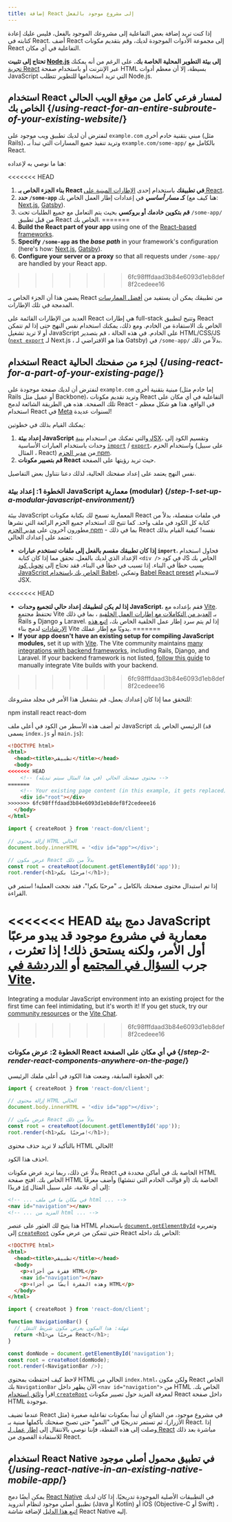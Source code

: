 ```yaml
---
title: إضافة React إلى مشروع موجود بالفعل
---
```


<Intro>

إذا كنت تريد إضافة بعض التفاعلية إلى مشروعك الموجود بالفعل، فليس عليك إعادة كتابته في React. أضف React إلى مجموعة الأدوات الموجودة لديك، وقم بتقديم مكونات React التفاعلية في أي مكان.

</Intro>

<Note>

**تحتاج إلى تثبيت [Node.js](https://nodejs.org/ar) إلى بيئة التطوير المحلية الخاصة بك.** على الرغم من أنه يمكنك [تجربة React](/learn/installation#try-react) عبر الإنترنت أو باستخدام صفحة HTML بسيطة، إلا أن معظم أدوات JavaScript التي تريد استخدامها للتطوير تتطلب Node.js.

</Note>

## استخدام React لمسار فرعي كامل من موقع الويب الحالي الخاص بك {/*using-react-for-an-entire-subroute-of-your-existing-website*/}

لنفترض أن لديك تطبيق ويب موجود على `example.com` مبني بتقنية خادم أخرى (مثل Rails)، وتريد تنفيذ جميع المسارات التي تبدأ بـ `example.com/some-app/` بالكامل مع React.

هنا ما نوصي به لإعداده:

<<<<<<< HEAD
1. **بناء الجزء الخاص بـ React في تطبيقك** باستخدام إحدى [الإطارات المبنية على React](/learn/start-a-new-react-project).
2. **حدد `/some-app` كـ *مسار أساسي*** في إعدادات إطار العمل الخاص بك (هنا كيف مع: [Next.js](https://nextjs.org/docs/api-reference/next.config.js/basepath), [Gatsby](https://www.gatsbyjs.com/docs/how-to/previews-deploys-hosting/path-prefix/)).
3. **قم بتكوين خادمك أو بروكسي** بحيث يتم التعامل مع جميع الطلبات تحت `/some-app/` من قبل تطبيق React الخاص بك.
=======
1. **Build the React part of your app** using one of the [React-based frameworks](/learn/start-a-new-react-project).
2. **Specify `/some-app` as the *base path*** in your framework's configuration (here's how: [Next.js](https://nextjs.org/docs/app/api-reference/config/next-config-js/basePath), [Gatsby](https://www.gatsbyjs.com/docs/how-to/previews-deploys-hosting/path-prefix/)).
3. **Configure your server or a proxy** so that all requests under `/some-app/` are handled by your React app.
>>>>>>> 6fc98fffdaad3b84e6093d1eb8def8f2cedeee16

يضمن هذا أن الجزء الخاص بـ React من تطبيقك يمكن أن يستفيد من [أفضل الممارسات](/learn/start-a-new-react-project#can-i-use-react-without-a-framework) المدمجة في تلك الإطارات.

العديد من الإطارات القائمة على React هي إطارات full-stack وتتيح لتطبيق React الخاص بك الاستفادة من الخادم. ومع ذلك، يمكنك استخدام نفس النهج حتى إذا لم تتمكن أو لا تريد تشغيل JavaScript على الخادم. في هذه الحالة 
، قم بتصدير HTML/CSS/JS ([`next export`](https://nextjs.org/docs/advanced-features/static-html-export) لـ Next.js ، هذا هو الافتراضي لـ Gatsby) في `/some-app/` بدلاً من ذلك.

## استخدام React لجزء من صفحتك الحالية {/*using-react-for-a-part-of-your-existing-page*/}

لنفترض أن لديك صفحة موجودة على `example.com` مبنية بتقنية أخرى (إما خادم مثل Rails أو عميل مثل Backbone)، وتريد تقديم مكونات React التفاعلية في أي مكان على تلك الصفحة. هذه هي الطريقة الشائعة لدمج React - في الواقع، هذا هو شكل معظم استخدام React في [Meta](https://about.meta.com/) لسنوات عديدة!

يمكنك القيام بذلك في خطوتين:

1. **إعداد بيئة JavaScript** والتي تمكنك من استخدام [بنية JSX](/learn/writing-markup-with-jsx)، وتقسيم الكود إلى وحدات باستخدام العبارات الأساسية [`import`](https://developer.mozilla.org/en-US/docs/Web/JavaScript/Reference/Statements/import) / [`export`](https://developer.mozilla.org/en-US/docs/Web/JavaScript/Reference/Statements/export)، واستخدام الحزم (على سبيل المثال ، React) من [مدير الحزم npm](https://www.npmjs.com/).
2. **قم بتصيير مكونات React** حيث تريد رؤيتها على الصفحة.

نفس النهج يعتمد على إعداد صفحتك الحالية، لذلك دعنا نتناول بعض التفاصيل.

### الخطوة 1: إعداد بيئة JavaScript معمارية (modular) {/*step-1-set-up-a-modular-javascript-environment*/}

بيئة JavaScript المعمارية تسمح لك بكتابة مكونات React في ملفات منفصلة، بدلاً من كتابة كل الكود في ملف واحد. كما تتيح لك استخدام جميع الحزم الرائعة التي نشرها مطورون آخرون على [مدير الحزم npm](https://www.npmjs.com/) - بما في ذلك React نفسه! كيفية القيام بذلك تعتمد على إعدادك الحالي:

* **إذا كان تطبيقك مقسم بالفعل إلى ملفات تستخدم عبارات `import`**، فحاول استخدام الإعداد الذي لديك بالفعل. تحقق مما إذا كان كتابة `<div />` في كود JS الخاص بك يسبب خطأ في البناء. إذا تسبب في خطأ في البناء، فقد تحتاج إلى [تحويل كود JavaScript الخاص بك باستخدام Babel](https://babeljs.io/setup)، وتمكين [Babel React preset](https://babeljs.io/docs/babel-preset-react) لاستخدام JSX.

<<<<<<< HEAD
* **إذا لم يكن لتطبيقك إعداد حالي لتجميع وحدات JavaScript**، فقم بإعداده مع [Vite](https://vitejs.dev/). تحتفظ مجتمع Vite بـ [العديد من التكاملات مع إطارات العمل الخلفية](https://github.com/vitejs/) ، بما في ذلك Rails و Django و Laravel. إذا لم يتم سرد إطار عمل الخلفية الخاص بك، [اتبع هذه الإرشادات](https://vitejs.dev/guide/backend-integration.html) لدمج بناء Vite يدويًا مع إطار عملك.
=======
* **If your app doesn't have an existing setup for compiling JavaScript modules,** set it up with [Vite](https://vite.dev/). The Vite community maintains [many integrations with backend frameworks](https://github.com/vitejs/awesome-vite#integrations-with-backends), including Rails, Django, and Laravel. If your backend framework is not listed, [follow this guide](https://vite.dev/guide/backend-integration.html) to manually integrate Vite builds with your backend.
>>>>>>> 6fc98fffdaad3b84e6093d1eb8def8f2cedeee16

للتحقق مما إذا كان إعدادك يعمل، قم بتشغيل هذا الأمر في مجلد مشروعك:

<TerminalBlock>
npm install react react-dom
</TerminalBlock>

ثم أضف هذه الأسطر من الكود في أعلى ملف JavaScript الرئيسي الخاص بك (قد يسمى `index.js` أو `main.js`):

<Sandpack>

```html public/index.html hidden
<!DOCTYPE html>
<html>
  <head><title>تطبيقي</title></head>
  <body>
<<<<<<< HEAD
    <!-- محتوى صفحتك الحالي (في هذا المثال سيتم تبديله) -->
=======
    <!-- Your existing page content (in this example, it gets replaced) -->
    <div id="root"></div>
>>>>>>> 6fc98fffdaad3b84e6093d1eb8def8f2cedeee16
  </body>
</html>
```

```js src/index.js active
import { createRoot } from 'react-dom/client';

// إزالة محتوى HTML الحالي
document.body.innerHTML = '<div id="app"></div>';

// عرض مكون React بدلاً من ذلك
const root = createRoot(document.getElementById('app'));
root.render(<h1>مرحبًا بكم!</h1>);
```

</Sandpack>

إذا تم استبدال محتوى صفحتك بالكامل بـ "مرحبًا بكم!"، فقد نجحت العملية! استمر في القراءة.

<Note>

<<<<<<< HEAD
دمج بيئة JavaScript معمارية في مشروع موجود قد يبدو مرعبًا أول الأمر، ولكنه يستحق ذلك! إذا تعثرت ، جرب [السؤال في المجتمع](/community) أو [الدردشة في Vite](https://chat.vitejs.dev/).
=======
Integrating a modular JavaScript environment into an existing project for the first time can feel intimidating, but it's worth it! If you get stuck, try our [community resources](/community) or the [Vite Chat](https://chat.vite.dev/).
>>>>>>> 6fc98fffdaad3b84e6093d1eb8def8f2cedeee16

</Note>

### الخطوة 2: عرض مكونات React في أي مكان على الصفحة {/*step-2-render-react-components-anywhere-on-the-page*/}

في الخطوة السابقة، وضعت هذا الكود في أعلى ملفك الرئيسي:


```js
import { createRoot } from 'react-dom/client';

// إزالة محتوى HTML الحالي
document.body.innerHTML = '<div id="app"></div>';

// عرض مكون React بدلاً من ذلك
const root = createRoot(document.getElementById('app'));
root.render(<h1>مرحبًا بكم!</h1>);
```

بالتأكيد لا تريد حذف محتوى HTML الحالي!

احذف هذا الكود.

بدلًا عن ذلك، ربما تريد عرض مكونات React الخاصة بك في أماكن محددة في HTML الخاص بك. افتح صفحة HTML الخاصة بك (أو قوالب الخادم التي تنشئها) وأضف معرفًا فريدًا [`id`](https://developer.mozilla.org/en-US/docs/Web/HTML/Global_attributes/id) إلى أي علامة، على سبيل المثال:

```html
<!-- ... في مكان ما في ملف html ... -->
<nav id="navigation"></nav>
<!-- ... المزيد من html ... -->
```

هذا يتيح لك العثور على عنصر HTML باستخدام [`document.getElementById`](https://developer.mozilla.org/en-US/docs/Web/API/Document/getElementById) وتمريره إلى [`createRoot`](/reference/react-dom/client/createRoot) حتى تتمكن من عرض مكون React الخاص بك داخله:

<Sandpack>

```html public/index.html
<!DOCTYPE html>
<html>
  <head><title>تطبيقي</title></head>
  <body>
    <p>فقرة من أجزاء HTML</p>
    <nav id="navigation"></nav>
    <p>وهذه الفقرة أيضًا من أجزاء HTML</p>
  </body>
</html>
```

```js src/index.js active
import { createRoot } from 'react-dom/client';

function NavigationBar() {
  // مَهمّة: هذا المكون يعرض مكون شريط التنقل
  return <h1>مرحبًا من React</h1>;
}

const domNode = document.getElementById('navigation');
const root = createRoot(domNode);
root.render(<NavigationBar />);
```

</Sandpack>

لاحظ كيف احتفظت بمحتوى HTML الحالي من `index.html`، ولكن مكون React الخاص بك `NavigationBar` الآن يظهر داخل `<nav id="navigation">` من HTML الخاص بك. اقرأ [وثائق استخدام `createRoot`](/reference/react-dom/client/createRoot#rendering-a-page-partially-built-with-react) لمعرفة المزيد حول تصيير مكونات React داخل صفحة HTML موجودة.

عندما تضيف React في مشروع موجود، من الشائع أن تبدأ بمكونات تفاعلية صغيرة (مثل الأزرار)، ثم تستمر تدريجيًا في "النمو" حتى تصبح صفحتك بأكملها مبنية بـ React. إذا وصلت إلى هذه النقطة، فإننا نوصي بالانتقال إلى [إطار عمل لـ React](/learn/start-a-new-react-project) مباشرة بعد ذلك للاستفادة القصوى من React.

## استخدام React Native في تطبيق محمول أصلي موجود {/*using-react-native-in-an-existing-native-mobile-app*/}

يمكن أيضًا دمج [React Native](https://reactnative.dev/) في التطبيقات الأصلية الموجودة تدريجيًا. إذا كان لديك تطبيق أصلي موجود لنظام أندرويد (Java أو Kotlin) أو iOS (Objective-C أو Swift) ، [اتبع هذا الدليل](https://reactnative.dev/docs/integration-with-existing-apps) لإضافة شاشة React Native إليه.
